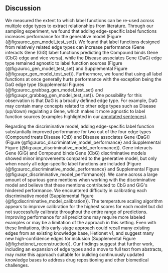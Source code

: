 ## Discussion

We measured the extent to which label functions can be re-used across multiple edge types to extract relationships from literature.
Through our sampling experiment, we found that adding edge-specific label functions increases performance for the generative model (Figure {@fig:auroc_gen_model_test_set}).
We found that label functions designed from relatively related edge types can increase performance (Gene interacts Gene (GiG) label functions predicting the Compound binds Gene (CbG) edge and vice versa), while the Disease associates Gene (DaG) edge type remained agnostic to label function sources (Figure {@fig:auroc_gen_model_test_set} and Supplemental Figure {@fig:aupr_gen_model_test_set}).
Furthermore, we found that using all label functions at once generally hurts performance with the exception being the DaG edge type (Supplemental Figures {@fig:auroc_grabbag_gen_model_test_set} and {@fig:aupr_grabbag_gen_model_test_set}).
One possibility for this observation is that DaG is a broadly defined edge type.
For example, DaG may contain many concepts related to other edge types such as Disease (up/down) regulating a Gene, which makes it more agnostic to label function sources (examples highlighted in our [annotated sentences](https://github.com/greenelab/text_mined_hetnet_manuscript/tree/master/supplementary_materials/annotated_sentences)).  

Regarding the discriminative model, adding edge-specific label function substantially improved performance for two out of the four edge types (Compound treats Disease (CtD) and  Disease associates Gene (DaG)) (Figure {@fig:auroc_discriminative_model_performance} and Supplemental Figure {@fig:aupr_discriminative_model_performance}). 
Gene interacts Gene (GiG) and Compound binds Gene (CbG) discriminative models showed minor improvements compared to the generative model, but only when nearly all edge-specific label functions are included (Figure {@fig:auroc_discriminative_model_performance} and Supplemental Figure {@fig:aupr_discriminative_model_performance}).
We came across a large amount of spurious gene mentions when working with the discriminative model and believe that these mentions contributed to CbG and GiG's hindered performance.
We encountered difficulty in calibrating each discriminative model (Supplemental Figure {@fig:discriminative_model_calibration}).
The temperature scaling algorithm appears to improve calibration for the highest scores for each model but did not successfully calibrate throughout the entire range of predictions. 
Improving performance for all predictions may require more labeled examples or may be a limitation of the approach in this setting.
Even with these limitations, this early-stage approach could recall many existing edges from an existing knowledge base, Hetionet v1, and suggest many new high-confidence edges for inclusion (Supplemental Figure {@fig:hetionet_reconstruction}).
Our findings suggest that further work, including an expansion of edge types and a move to full text from abstracts, may make this approach suitable for building continuously updated knowledge bases to address drug repositioning and other biomedical challenges.  
 
